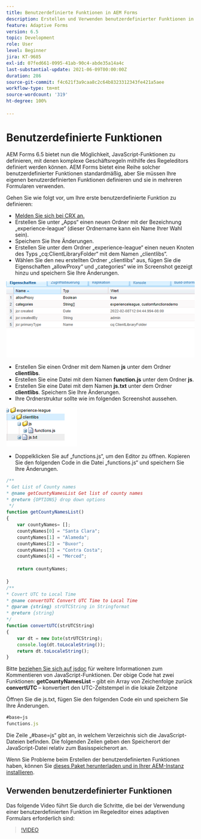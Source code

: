 ```yaml
---
title: Benutzerdefinierte Funktionen in AEM Forms
description: Erstellen und Verwenden benutzerdefinierter Funktionen in einem adaptiven Formular
feature: Adaptive Forms
version: 6.5
topic: Development
role: User
level: Beginner
jira: KT-9685
exl-id: 07fed661-0995-41ab-90c4-abde35a14a4c
last-substantial-update: 2021-06-09T00:00:00Z
duration: 286
source-git-commit: f4c621f3a9caa8c2c64b8323312343fe421a5aee
workflow-type: tm+mt
source-wordcount: '319'
ht-degree: 100%

---
```


# Benutzerdefinierte Funktionen

AEM Forms 6.5 bietet nun die Möglichkeit, JavaScript-Funktionen zu definieren, mit denen komplexe Geschäftsregeln mithilfe des Regeleditors definiert werden können.
AEM Forms bietet eine Reihe solcher benutzerdefinierter Funktionen standardmäßig, aber Sie müssen Ihre eigenen benutzerdefinierten Funktionen definieren und sie in mehreren Formularen verwenden.

Gehen Sie wie folgt vor, um Ihre erste benutzerdefinierte Funktion zu definieren:
* [Melden Sie sich bei CRX an.](http://localhost:4502/crx/de/index.jsp#/apps/experience-league/clientlibs)
* Erstellen Sie unter „Apps“ einen neuen Ordner mit der Bezeichnung „experience-league“ (dieser Ordnername kann ein Name Ihrer Wahl sein).
* Speichern Sie Ihre Änderungen.
* Erstellen Sie unter dem Ordner „experience-league“ einen neuen Knoten des Typs „cq:ClientLibraryFolder“ mit dem Namen „clientlibs“.
* Wählen Sie den neu erstellten Ordner „clientlibs“ aus, fügen Sie die Eigenschaften „allowProxy“ und „categories“ wie im Screenshot gezeigt hinzu und speichern Sie Ihre Änderungen.

![client-lib](assets/custom-functions.png)
* Erstellen Sie einen Ordner mit dem Namen **js** unter dem Ordner **clientlibs**.
* Erstellen Sie eine Datei mit dem Namen **function.js** unter dem Ordner **js**.
* Erstellen Sie eine Datei mit dem Namen **js.txt** unter dem Ordner **clientlibs**. Speichern Sie Ihre Änderungen.
* Ihre Ordnerstruktur sollte wie im folgenden Screenshot aussehen.

![Regeleditor](assets/folder-structure.png)

* Doppelklicken Sie auf „functions.js“, um den Editor zu öffnen.
Kopieren Sie den folgenden Code in die Datei „functions.js“ und speichern Sie Ihre Änderungen.

```javascript
/**
* Get List of County names
* @name getCountyNamesList Get list of county names
* @return {OPTIONS} drop down options 
 */
function getCountyNamesList()
{
    var countyNames= [];
    countyNames[0] = "Santa Clara";
    countyNames[1] = "Alameda";
    countyNames[2] = "Buxor";
    countyNames[3] = "Contra Costa";
    countyNames[4] = "Merced";

    return countyNames;

}
/**
* Covert UTC to Local Time
* @name convertUTC Convert UTC Time to Local Time
* @param {string} strUTCString in Stringformat
* @return {string}
*/
function convertUTC(strUTCString)
{
    var dt = new Date(strUTCString);
    console.log(dt.toLocaleString());
    return dt.toLocaleString();
}
```

Bitte [beziehen Sie sich auf jsdoc](https://jsdoc.app/index.html) für weitere Informationen zum Kommentieren von JavaScript-Funktionen.
Der obige Code hat zwei Funktionen:
**getCountyNamesList** – gibt ein Array von Zeichenfolge zurück
**convertUTC** – konvertiert den UTC-Zeitstempel in die lokale Zeitzone

Öffnen Sie die js.txt, fügen Sie den folgenden Code ein und speichern Sie Ihre Änderungen.

```javascript
#base=js
functions.js
```

Die Zeile „#base=js“ gibt an, in welchem Verzeichnis sich die JavaScript-Dateien befinden.
Die folgenden Zeilen geben den Speicherort der JavaScript-Datei relativ zum Basisspeicherort an.

Wenn Sie Probleme beim Erstellen der benutzerdefinierten Funktionen haben, können Sie [dieses Paket herunterladen und in Ihrer AEM-Instanz installieren](assets/custom-functions.zip).

## Verwenden benutzerdefinierter Funktionen

Das folgende Video führt Sie durch die Schritte, die bei der Verwendung einer benutzerdefinierten Funktion im Regeleditor eines adaptiven Formulars erforderlich sind:
>[!VIDEO](https://video.tv.adobe.com/v/340305?quality=12&learn=on)
